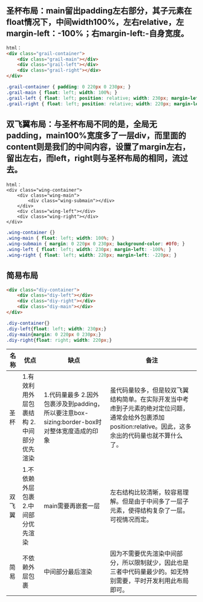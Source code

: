 ## 圣杯布局：main留出padding左右部分，其子元素在float情况下，中间width100%，左右relative，左margin-left：-100%；右margin-left:-自身宽度。
```HTML
html：
<div class="grail-container">
    <div class="grail-main"></div>
    <div class="grail-left"></div>
    <div class="grail-right"></div>
</div>
```
```css
.grail-container { padding: 0 220px 0 230px; }
.grail-main { float: left; width: 100%; }
.grail-left { float: left; position: relative; width: 230px; margin-left: -100%; left: -230px; }
.grail-right { float: left; position: relative; width: 220px; margin-left: -220px; right: -220px; }
```

## 双飞翼布局：与圣杯布局不同的是，全局无padding，main100%宽度多了一层div，而里面的content则是我们的中间内容，设置了margin左右，留出左右，而left，right则与圣杯布局的相同，流过去。
```HTML:
html：
<div class="wing-container">
    <div class="wing-main">
        <div class="wing-submain"></div>
    </div>
    <div class="wing-left"></div>
    <div class="wing-right"></div>
</div>
```
```CSS
.wing-container {}
.wing-main { float: left; width: 100%; }
.wing-submain { margin: 0 220px 0 230px; background-color: #0f0; }
.wing-left { float: left; width: 230px; margin-left: -100%; }
.wing-right { float: left; width: 220px; margin-left: -220px; }
```

## 简易布局
```HTML
<div class="diy-container">
    <div class="diy-left"></div>
    <div class="diy-right"></div>
    <div class="diy-main"></div>
</div>
```
```CSS
.diy-container{}
.diy-left{float: left; width: 230px;}
.diy-main{margin: 0 220px 0 230px;}
.diy-right{float: right; width: 220px;}
```
	
名称 |优点 | 缺点 | 备注  	
-|-|-|-
圣杯|1.有效利用外层包裹结构 2.中间部分优先渲染 |1.代码量最多 2.因外包裹涉及到padding，所以要注意box-sizing:border-box时对整体宽度造成的印象 |虽代码量较多，但是较双飞翼结构简单。在实际开发当中考虑到子元素的绝对定位问题，通常会给外包裹添加position:relative。因此，这多余出的代码量也就不算什么了。
双飞翼 | 1.不依赖外层包裹2.中间部分优先渲染 | main需要再嵌套一层 | 左右结构比较清晰，较容易理解。但是由于中间多了一层子元素，使得结构复杂了一层。可视情况而定。
简易|不依赖外层包裹|中间部分最后渲染|因为不需要优先渲染中间部分，所以限制就少，因此也是三者中代码量最少的。如无特别需要，平时开发利用此布局即可。
